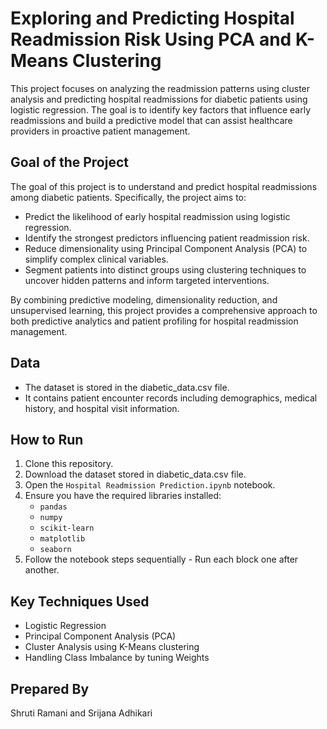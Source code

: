 # Exploring and Predicting Hospital Readmission Risk Using PCA and K-Means Clustering

This project focuses on analyzing the readmission patterns using cluster analysis and predicting hospital readmissions for diabetic patients using logistic regression. The goal is to identify key factors that influence early readmissions and build a predictive model that can assist healthcare providers in proactive patient management.

## Goal of the Project
The goal of this project is to understand and predict hospital readmissions among diabetic patients.
Specifically, the project aims to:

- Predict the likelihood of early hospital readmission using logistic regression.
- Identify the strongest predictors influencing patient readmission risk.
- Reduce dimensionality using Principal Component Analysis (PCA) to simplify complex clinical variables.
- Segment patients into distinct groups using clustering techniques to uncover hidden patterns and inform targeted interventions.

By combining predictive modeling, dimensionality reduction, and unsupervised learning, this project provides a comprehensive approach to both predictive analytics and patient profiling for hospital readmission management.

## Data
- The dataset is stored in the diabetic_data.csv file.
- It contains patient encounter records including demographics, medical history, and hospital visit information.

## How to Run
1. Clone this repository.
2. Download the dataset stored in diabetic_data.csv file.
3. Open the `Hospital Readmission Prediction.ipynb` notebook.
4. Ensure you have the required libraries installed:
   - `pandas`
   - `numpy`
   - `scikit-learn`
   - `matplotlib`
   - `seaborn`
5. Follow the notebook steps sequentially - Run each block one after another.

## Key Techniques Used
- Logistic Regression
- Principal Component Analysis (PCA) 
- Cluster Analysis using K-Means clustering
- Handling Class Imbalance by tuning Weights

## Prepared By
Shruti Ramani and Srijana Adhikari

